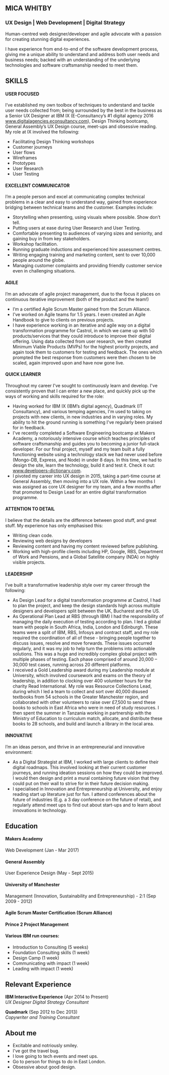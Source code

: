 ## MICA WHITBY

### UX Design | Web Development | Digital Strategy

Human-centred web designer/developer and agile advocate with a passion for creating stunning digital experiences.

I have experience from end-to-end of the software development process, giving me a unique ability to understand and address both user needs and business needs; backed with an understanding of the underlying technologies and software craftsmanship needed to meet them.


## SKILLS


#### USER FOCUSED

I’ve established my own toolbox of techniques to understand and tackle user needs collected from; being surrounded by the best in the business as a Senior UX Designer at IBM IX (E-Consultancy’s #1 digital agency 2016 www.digitalagencies.econsultancy.com), Design Thinking bootcamp, General Assembly’s UX Design course, meet-ups and obsessive reading. My role at IX involved the following:

  * Facilitating Design Thinking workshops
  * Customer journeys
  * User flows
  * Wireframes
  * Prototypes
  * User Research
  * User Testing


#### EXCELLENT COMMUNICATOR

I’m a people person and excel at communicating complex technical problems in a clear and easy to understand way, gained from experience bridging between technical teams and the customer. Examples include:

 * Storytelling when presenting, using visuals where possible. Show don’t tell. 
 * Putting users at ease during User Research and User Testing.
 * Comfortable presenting to audiences of varying sizes and seniority, and gaining buy in from key stakeholders.
 * Workshop facilitation.
 * Running graduate inductions and experienced hire assessment centres.
 * Writing engaging training and marketing content, sent to over 10,000 people around the globe.
 * Managing customer complaints and providing friendly customer service even in challenging situations.


#### AGILE

I’m an advocate of agile project management, due to the focus it places on continuous iterative improvement (both of the product and the team!)

  * I’m a certified Agile Scrum Master gained from the Scrum Alliance.
  * I’ve worked on Agile teams for 1.5 years. I even created an Agile Handbook to give to clients on previous projects.
  * I have experience working in an iterative and agile way on a digital transformation programme for Castrol, in which we came up with 50  products/services that they could introduce to improve their digital offering. Using data collected from user research, we then created Minimum Viable Products (MVPs) for the highest priority projects, and again took them to customers for testing and feedback. The ones which prompted the best response from customers were then chosen to be scaled, again improved upon and have now gone live.


#### QUICK LEARNER

Throughout my career I've sought to continuously learn and develop. I've consistently proven that I can enter a new place, and quickly pick up the ways of working and skills required for the role:

 * Having worked for IBM IX (IBM’s digital agency), Quadmark (IT Consultancy), and various temping agencies, I'm used to taking on projects with new clients, in new industries and in varying roles. My ability to hit the ground running is something I've regularly been praised for in feedback.
 * I've recently completed a Software Engineering bootcamp at Makers Academy, a notoriously intensive course which teaches principles of software craftsmanship and guides you to becoming a junior full-stack developer. For our final project, myself and my team built a fully functioning website using a technology stack we had never used before (Mongo-DB, Express, and Node) in under 8 days. In this time, we had to design the site, learn the technology, build it and test it. Check it out: www.developers-dictionary.com. 
 * I pivoted my career into UX design in 2015, taking a part-time course at General Assembly, then moving into a UX role. Within a few months I was assigned as core UX designer for my team, and a few months after that promoted to Design Lead for an entire digital transformation programme.


#### ATTENTION TO DETAIL

I believe that the details are the difference between good stuff, and great stuff. My experience has only emphasised this:

 * Writing clean code.
 * Reviewing web designs by developers
 * Reviewing content and having my content reviewed before publishing.
 * Working with high-profile clients including HP, Google, RBS, Department of Work and Pensions, and a Global Satellite company (NDA) on highly visible projects.

#### LEADERSHIP

I’ve built a transformative leadership style over my career through the following:

 * As Design Lead for a digital transformation programme at Castrol, I had to plan the project, and keep the design standards high across multiple designers and developers split between the UK, Bucharest and the US.
 * As Operational Plan Lead at RBS (through IBM) I had the responsibility of managing the daily execution of testing according to plan. I led a global team with people in South Africa, India, London and Edinburgh. These teams were a split of IBM, RBS, Infosys and contract staff, and my role required the coordination of all of these - bringing people together to discuss issues, resolve and move forwards. These issues occurred regularly, and it was my job to help turn the problems into actionable solutions. This was a huge and incredibly complex global project with multiple phases of testing. Each phase comprised of around 20,000 – 30,000 test cases, running across 20 different platforms. 
 * I received a Gold Leadership award during my Leadership module at University, which involved coursework and exams on the theory of leadership, in addition to clocking over 400 volunteer hours for the charity Read International. My role was Resource Collections Lead, during which I led a team to collect and sort over 40,000 disused textbooks from 54 schools in the Greater Manchester region, and collaborated with other volunteers to raise over £7,500 to send these books to schools in East Africa who were in need of study resources. I then spent the summer in Tanzania working in partnership with the Ministry of Education to curriculum match, allocate, and distribute these books to 28 schools, and build and launch a library in the local area.


#### INNOVATIVE

I’m an ideas person, and thrive in an entrepreneurial and innovative environment:

 * As a Digital Strategist at IBM, I worked with large clients to define their digital roadmaps. This involved looking at their current customer journeys, and running ideation sessions on how they could be improved. I would then design and print a mural containing future vision that they could put on their wall to strive for in their future decision making.
 * I specialised in Innovation and Entrepreneurship at University, and enjoy reading start up literature just for fun. I attend conferences about the future of industries (E.g. a 3 day conference on the future of retail), and regularly attend meet ups to find out about start-ups and to learn about innovations in technology. 


## Education

#### Makers Academy
Web Development (Jan - Mar 2017)

#### General Assembly
User Experience Design (May - Sept 2015)

#### University of Manchester 
Management (Innovation, Sustainability and Entrepreneurship) - 2:1 (Sep 2009 - 2012)

#### Agile Scrum Master Certification (Scrum Alliance)

#### Prince 2 Project Management

#### Various IBM run courses:
- Introduction to Consulting (5 weeks)
- Foundation Consulting skills (1 week)
- Design Camp (1 week)
- Communicating with impact (1 week)
- Leading with impact (1 week)

## Relevant Experience

**IBM Interactive Experience** (Apr 2014 to Present)    
*UX Designer*
*Digital Strategy Consultant*  

**Quadmark** (Sep 2012 to Dec 2013)   
*Copywriter and Training Consultant*  

## About me
- Excitable and notriously smiley.
- I've got the travel bug.
- I love going to tech events and meet ups.
- Go to person for things to do in East London.
- Obsessive about good design.
